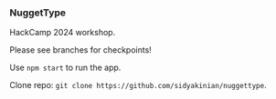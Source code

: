 ### NuggetType

HackCamp 2024 workshop.

Please see branches for checkpoints!

Use `npm start` to run the app.

Clone repo: `git clone https://github.com/sidyakinian/nuggettype`.
